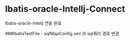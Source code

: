 # Ibatis-oracle-Intellj-Connect
Ibatis-oracle-Intellj 연동 완료

###IbatisTestFile - sqlMapConfig.xml 과 sql쿼리 경로 변경 
